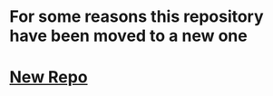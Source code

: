# For some reasons this repository have been moved to a new one

# [New Repo](https://github.com/Cherry-project/robot)

